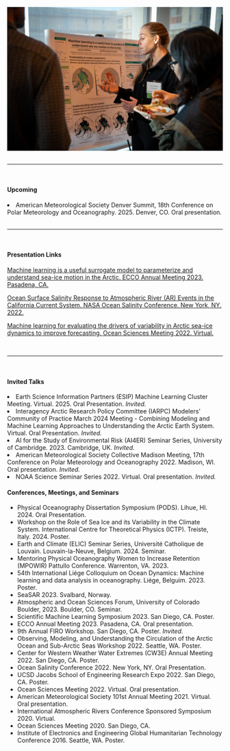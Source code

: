 <style type="text/css">
.centerImage
{
 text-align:center;
 display:block;
}
</style>

  <div>
      <img src="assets/images/poster_MLice.jpeg" class="centerImage" width="900">
    </div>
<br>
<hr>
<br>

<p><H4>Upcoming</H4></p>
 <li> American Meteorological Society Denver Summit, 18th Conference on Polar Meteorology and Oceanography. 2025.
Denver, CO. Oral presentation.</li>
<br>
<hr>
<br>

<p><H4>Presentation Links</H4></p>
<p> <a href="https://ecco-group.org/docs/ecco_annual_mtg23_day2_05_hoffman.pdf" target = "_blank"> Machine learning is a useful surrogate model to parameterize and understand sea-ice motion in the Arctic. ECCO Annual Meeting 2023. Pasadena, CA. </a></p>
<p> <a href="https://youtu.be/idXsZn3mftE" target = "_blank"> Ocean Surface Salinity Response to Atmospheric River (AR) Events in the California Current System. NASA Ocean Salinity Conference. New York, NY. 2022. </a> </p>
<p> <a href="https://youtu.be/BfF_DkMtN0I" target = "_blank"> Machine learning for evaluating the drivers of variability in Arctic sea-ice dynamics to improve forecasting. Ocean Sciences Meeting 2022. Virtual. </a> </p>

<br>
<hr>
<br>
<p><H4>Invited Talks</H4></p>
<li> Earth Science Information Partners (ESIP) Machine Learning Cluster Meeting. Virtual. 2025. Oral Presentation. <i>Invited.</i> </li>
<li> Interagency Arctic Research Policy Committee (IARPC) Modelers' Community of Practice March 2024 Meeting - Combining Modeling and Machine Learning Approaches to Understanding the Arctic Earth System. Virtual. Oral Presentation. <i>Invited.</i></li>
<li> AI for the Study of Environmental Risk (AI4ER) Seminar Series, University of Cambridge. 2023. Cambridge, UK. <i>Invited.</i> </li>
<li> American Meteorological Society Collective Madison Meeting, 17th Conference on Polar Meteorology and Oceanography 2022.
Madison, WI. Oral presentation. <i>Invited.</i></li>
<li> NOAA Science Seminar Series 2022. Virtual. Oral presentation. <i>Invited.</i></li>


<p><H4>Conferences, Meetings, and Seminars</H4></p>
<ul>
 <li> Physical Oceanography Dissertation Symposium (PODS). Lihue, HI. 2024. Oral Presentation. </li>
 <li> Workshop on the Role of Sea Ice and its Variability in the Climate System. International Centre for Theoretical Physics (ICTP). Treiste, Italy. 2024. Poster. </li>
 <li> Earth and Climate (ELIC) Seminar Series, Université Catholique de Louvain. Louvain-la-Neuve, Belgium. 2024. Seminar.</li>
 <li> Mentoring Physical Oceanography Women to Increase Retention (MPOWIR) Pattullo Conference. Warrenton, VA. 2023.</li> 
 <li> 54th International Liége Colloquium on Ocean Dynamics: Machine learning and data analysis in oceanography. Liége, Belguim. 2023. Poster. </li>
 <li> SeaSAR 2023. Svalbard, Norway. </li>
  <li> Atmospheric and Ocean Sciences Forum, University of Colorado Boulder, 2023. Boulder, CO. Seminar.</li>
  <li> Scientific Machine Learning Symposium 2023. San Diego, CA. Poster.</li>
  <li> ECCO Annual Meeting 2023. Pasadena, CA. Oral presentation.</li>
  <li> 9th Annual FIRO Workshop. San Diego, CA. Poster. <i>Invited.</i></li>
  <li> Observing, Modeling, and Understanding the Circulation of the Arctic Ocean and Sub-Arctic Seas Workshop 2022. Seattle, WA.
Poster.</li>
  <li> Center for Western Weather Water Extremes (CW3E) Annual Meeting 2022. San Diego, CA. Poster.</li>
  <li> Ocean Salinity Conference 2022. New York, NY. Oral Presentation.</li>
  <li> UCSD Jacobs School of Engineering Research Expo 2022. San Diego, CA. Poster.</li>
  <li> Ocean Sciences Meeting 2022. Virtual. Oral presentation.</li>
  <li> American Meteorological Society 101st Annual Meeting 2021. Virtual. Oral presentation.</li>
  <li> International Atmospheric Rivers Conference Sponsored Symposium 2020. Virtual.</li>
  <li> Ocean Sciences Meeting 2020. San Diego, CA.</li>
  <li> Institute of Electronics and Engineering Global Humanitarian Technology Conference 2016. Seattle, WA. Poster.</li>
</ul>
